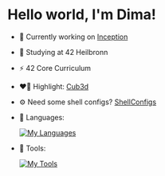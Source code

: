 # Hello world, I'm Dima!
- 🔭 Currently working on [Inception](https://github.com/oliferovych/Inception)
- 🌱 Studying at 42 Heilbronn
- ⚡ 42 Core Curriculum
- ❤️‍🔥 Highlight: [Cub3d](https://github.com/oliferovych/cub3d)
- ⚙️ Need some shell configs? [ShellConfigs](https://github.com/oliferovych/ShellConfigs)
- 📜 Languages:
  
     [![My Languages](https://skillicons.dev/icons?i=c,cpp,go,bash)](https://skillicons.dev)

- 🔧 Tools:
    
     [![My Tools](https://skillicons.dev/icons?i=vscode,git,docker,github,notion,slack)](https://skillicons.dev)
